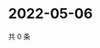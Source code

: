 # 2022-05-06

共 0 条

<!-- BEGIN WEIBO -->
<!-- 最后更新时间 Fri May 06 2022 19:00:42 GMT+0800 (China Standard Time) -->

<!-- END WEIBO -->
